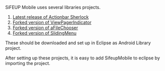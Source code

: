 SiFEUP Mobile uses several libraries projects.

  1. [Latest release of Actionbar Sherlock](http://actionbarsherlock.com/)
  1. [Forked version of ViewPagerIndicator ](https://github.com/ruiaraujo/Android-ViewPagerIndicator)
  1. [Forked version of aFileChooser ](https://github.com/ruiaraujo/aFileChooser)
  1. [Forked version of SlidingMenu ](https://github.com/ruiaraujo/SlidingMenu)

These should be downloaded and set up in Eclipse as Android Library project.

After setting up these projects, it is easy to add SifeupMobile to eclipse by importing the project.